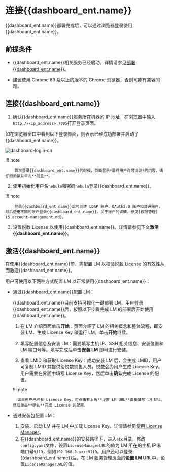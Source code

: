 # 连接{{dashboard_ent.name}}

{{dashboard_ent.name}}部署完成后，可以通过浏览器登录使用{{dashboard_ent.name}}。

## 前提条件

- {{dashboard_ent.name}}相关服务已经启动。详情请参见[部署{{dashboard_ent.name}}](2.deploy-connect-dashboard-ent.md)。

- 建议使用 Chrome 89 及以上的版本的 Chrome 浏览器，否则可能有兼容问题。

## 连接{{dashboard_ent.name}}

1. 确认{{dashboard_ent.name}}服务所在机器的 IP 地址，在浏览器中输入`http://<ip_address>:7005`打开登录页面。

  如在浏览器窗口中看到以下登录界面，则表示已经成功部署并启动了{{dashboard_ent.name}}。

  ![dashboard-login-cn](https://docs-cdn.nebula-graph.com.cn/figures/login_230516_cn.png)

  !!! note

        首次登录{{dashboard_ent.name}}的时候，页面显示*最终用户许可协议*的内容，请仔细阅读并单击**同意**。

2. 使用初始化用户名`nebula`和密码`nebula`登录{{dashboard_ent.name}}。

  !!! note

        登录{{dashboard_ent.name}}后可创建 LDAP 账户、OAuth2.0 账户和普通账户，然后使用不同的账户登录{{dashboard_ent.name}}。关于账户的详情，参见[权限管理](5.account-management.md)。

3. 设置悦数 License 以使用{{dashboard_ent.name}}。详情请参见下文**激活{{dashboard_ent.name}}**。

## 激活{{dashboard_ent.name}}

在使用{{dashboard_ent.name}}前，需配置 [LM](../9.about-license/2.license-management-suite/3.license-manager.md) 以校验[悦数 License](../9.about-license/1.license-overview.md) 的有效性从而激活{{dashboard_ent.name}}。

用户可使用以下两种方式配置 LM 以正常使用{{dashboard_ent.name}}：

- 通过{{dashboard_ent.name}}配置 LM：
  
  {{dashboard_ent.name}}目前支持可视化一键部署 LM。用户登录{{dashboard_ent.name}}后，按照以下步骤完成 LM 的部署后开始使用{{dashboard_ent.name}}。

    1. 在 LM 介绍页面单击**开始**：页面介绍了 LM 的相关概念和整体流程，即安装 LM、生成 License Key 和运行 LM。单击**开始**继续。

    2. 填写配置信息及安装 LM：需要填写主机 IP、SSH 相关信息、安装位置和 LM 端口号等。填写完成后单击**安装 LM** 即可进行安装。

    3. 查看 LMID 和获取 License Key：成功安装 LM 后，会生成 LMID，用户可复制 LMID 并提供给悦数销售人员，悦数会为用户生成 License Key。用户需要在界面中填写 License Key，然后单击**确认**完成 License 的配置。
  
  !!! note

        如果用户已经有 License Key，可点击右上角**设置 LM URL**直接填写 LM URL，然后单击**确认**完成 License 的配置。

- 通过安装包配置 LM：

  1. 安装、启动 LM 并在 LM 中加载 License Key。详情请参见[使用 License Manager](../9.about-license/2.license-management-suite/3.license-manager.md)。
  2. 在{{dashboard_ent.name}}的安装路径下，进入`etc`目录，修改`config.yaml`文件，设置`LicenseManagerURL`的值为 LM 所在的主机 IP 和端口号`9119`，例如`192.168.8.xxx:9119`。用户还可以登录{{dashboard_ent.name}}后，在 LM 服务管理页面的**设置 LM URL**中，设置`LicenseManagerURL`的值。
